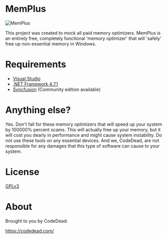# MemPlus

![MemPlus](https://i.imgur.com/ZH9IG3T.gif)

This project was created to mock all paid memory optimizers. MemPlus is an entirely free, completely functional 'memory optimizer' that will 'safely' free up non-essential memory in Windows.

# Requirements
* [Visual Studio](https://vistualstudio.com)
* [.NET Framework 4.7.1](https://www.microsoft.com/en-us/download/details.aspx?id=56116)
* [Syncfusion](https://syncfusion.com) (Community edition available)

# Anything else?
Yes. Don't fall for these memory optimizers that will speed up your system by 100000% percent scams. This will actually free up your memory, but it will cost you dearly in performance and might cause system instability. Do not use these tools on any essential devices. And we, CodeDead, are not responsible for any damages that this type of software can cause to your system.

# License
[GPLv3](https://www.gnu.org/licenses/gpl-3.0.en.html)

# About

Brought to you by CodeDead:

https://codedead.com/
